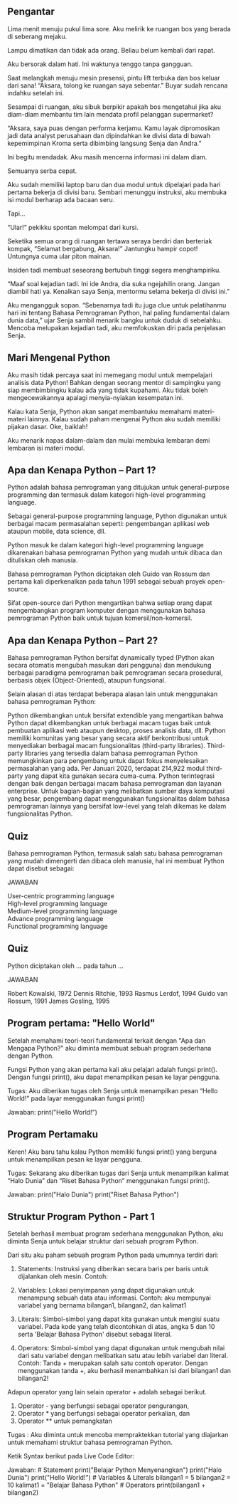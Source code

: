 ## Pengantar

Lima menit menuju pukul lima sore. Aku melirik ke ruangan bos yang berada di seberang mejaku.

Lampu dimatikan dan tidak ada orang. Beliau belum kembali dari rapat.

Aku bersorak dalam hati. Ini waktunya tenggo tanpa gangguan.

Saat melangkah menuju mesin presensi, pintu lift terbuka dan bos keluar dari sana! “Aksara, tolong ke ruangan saya sebentar.” Buyar sudah rencana indahku setelah ini.

Sesampai di ruangan, aku sibuk berpikir apakah bos mengetahui jika aku diam-diam membantu tim lain mendata profil pelanggan supermarket?

“Aksara, saya puas dengan performa kerjamu. Kamu layak dipromosikan jadi data analyst perusahaan dan dipindahkan ke divisi data di bawah kepemimpinan Kroma serta dibimbing langsung Senja dan Andra.”

Ini begitu mendadak. Aku masih mencerna informasi ini dalam diam.

Semuanya serba cepat.

Aku sudah memiliki laptop baru dan dua modul untuk dipelajari pada hari pertama bekerja di divisi baru. Sembari menunggu instruksi, aku membuka isi modul berharap ada bacaan seru.

Tapi…

“Ular!” pekikku spontan melompat dari kursi.

Seketika semua orang di ruangan tertawa seraya berdiri dan berteriak kompak, “Selamat bergabung, Aksara!” Jantungku hampir copot! Untungnya cuma ular piton mainan.

Insiden tadi membuat seseorang bertubuh tinggi segera menghampiriku.

“Maaf soal kejadian tadi. Ini ide Andra, dia suka ngejahilin orang. Jangan diambil hati ya. Kenalkan saya Senja, mentormu selama bekerja di divisi ini.”

Aku mengangguk sopan. “Sebenarnya tadi itu juga clue untuk pelatihanmu hari ini tentang Bahasa Pemrograman Python, hal paling fundamental dalam dunia data,” ujar Senja sambil menarik bangku untuk duduk di sebelahku. Mencoba melupakan kejadian tadi, aku memfokuskan diri pada penjelasan Senja.

## Mari Mengenal Python

Aku masih tidak percaya saat ini memegang modul untuk mempelajari analisis data Python! Bahkan dengan seorang mentor di sampingku yang siap membimbingku kalau ada yang tidak kupahami. Aku tidak boleh mengecewakannya apalagi menyia-nyiakan kesempatan ini.

Kalau kata Senja, Python akan sangat membantuku memahami materi-materi lainnya. Kalau sudah paham mengenai Python aku sudah memiliki pijakan dasar. Oke, baiklah!

Aku menarik napas dalam-dalam dan mulai membuka lembaran demi lembaran isi materi modul.

## Apa dan Kenapa Python – Part 1?

Python adalah bahasa pemrograman yang ditujukan untuk general-purpose programming dan termasuk dalam kategori high-level programming language.

Sebagai general-purpose programming language, Python digunakan untuk berbagai macam permasalahan seperti: pengembangan aplikasi web ataupun mobile, data science, dll.

Python masuk ke dalam kategori high-level programming language dikarenakan bahasa pemrograman Python yang mudah untuk dibaca dan dituliskan oleh manusia.

Bahasa pemrograman Python diciptakan oleh Guido van Rossum dan pertama kali diperkenalkan pada tahun 1991 sebagai sebuah proyek open-source.

Sifat open-source dari Python mengartikan bahwa setiap orang dapat mengembangkan program komputer dengan menggunakan bahasa pemrograman Python baik untuk tujuan komersil/non-komersil.

## Apa dan Kenapa Python – Part 2?

Bahasa pemrograman Python bersifat dynamically typed (Python akan secara otomatis mengubah masukan dari pengguna) dan mendukung berbagai paradigma pemrograman baik pemrograman secara prosedural, berbasis objek (Object-Oriented), ataupun fungsional.

Selain alasan di atas terdapat beberapa alasan lain untuk menggunakan bahasa pemrograman Python:

Python dikembangkan untuk bersifat extendible yang mengartikan bahwa Python dapat dikembangkan untuk berbagai macam tugas baik untuk pembuatan aplikasi web ataupun desktop, proses analisis data, dll.
Python memiliki komunitas yang besar yang secara aktif berkontribusi untuk menyediakan berbagai macam fungsionalitas (third-party libraries). Third-party libraries yang tersedia dalam bahasa pemrograman Python memungkinkan para pengembang untuk dapat fokus menyelesaikan permasalahan yang ada. Per Januari 2020, terdapat 214,922 modul third-party yang dapat kita gunakan secara cuma-cuma.
Python terintegrasi dengan baik dengan berbagai macam bahasa pemrograman dan layanan enterprise. Untuk bagian-bagian yang melibatkan sumber daya komputasi yang besar, pengembang dapat menggunakan fungsionalitas dalam bahasa pemrograman lainnya yang bersifat low-level yang telah dikemas ke dalam fungsionalitas Python.

## Quiz

Bahasa pemrograman Python, termasuk salah satu bahasa pemrograman yang mudah dimengerti dan dibaca oleh manusia, hal ini membuat Python dapat disebut sebagai:

JAWABAN

User-centric programming language  
High-level programming language  
Medium-level programming language  
Advance programming language  
Functional programming language

## Quiz

Python diciptakan oleh … pada tahun …

JAWABAN

Robert Kowalski, 1972
Dennis Ritchie, 1993
Rasmus Lerdof, 1994
Guido van Rossum, 1991
James Gosling, 1995

## Program pertama: "Hello World"

Setelah memahami teori-teori fundamental terkait dengan "Apa dan Mengapa Python?"
aku diminta membuat sebuah program sederhana dengan Python.

Fungsi Python yang akan pertama kali aku pelajari adalah fungsi print().
Dengan fungsi print(), aku dapat menampilkan pesan ke layar pengguna.

Tugas:
Aku diberikan tugas oleh Senja untuk menampilkan pesan “Hello World!” pada layar menggunakan fungsi print()

Jawaban:
print("Hello World!")

## Program Pertamaku

Keren! Aku baru tahu kalau Python memiliki fungsi print() yang berguna untuk menampilkan pesan ke layar pengguna.

Tugas:
Sekarang aku diberikan tugas dari Senja untuk menampilkan kalimat “Halo Dunia” dan “Riset Bahasa Python” menggunakan fungsi print().

Jawaban:
print("Halo Dunia")
print("Riset Bahasa Python")

## Struktur Program Python - Part 1

Setelah berhasil membuat program sederhana menggunakan Python, aku diminta Senja untuk belajar struktur dari sebuah program Python.

Dari situ aku paham sebuah program Python pada umumnya terdiri dari:

1. Statements: Instruksi yang diberikan secara baris per baris untuk dijalankan oleh mesin. Contoh:

2. Variables: Lokasi penyimpanan yang dapat digunakan untuk menampung sebuah data atau informasi. Contoh: aku mempunyai variabel yang bernama bilangan1, bilangan2, dan kalimat1

3. Literals: Simbol-simbol yang dapat kita gunakan untuk mengisi suatu variabel. Pada kode yang telah dicontohkan di atas, angka 5 dan 10 serta 'Belajar Bahasa Python' disebut sebagai literal.

4. Operators: Simbol-simbol yang dapat digunakan untuk mengubah nilai dari satu variabel dengan melibatkan satu atau lebih variabel dan literal. Contoh: Tanda + merupakan salah satu contoh operator. Dengan menggunakan tanda +, aku berhasil menambahkan isi dari bilangan1 dan bilangan2!

Adapun operator yang lain selain operator + adalah sebagai berikut.

1. Operator - yang berfungsi sebagai operator pengurangan,
2. Operator \* yang berfungsi sebagai operator perkalian, dan
3. Operator \*\* untuk pemangkatan

Tugas :
Aku diminta untuk mencoba mempraktekkan tutorial yang diajarkan untuk memahami struktur bahasa pemrograman Python.

Ketik Syntax berikut pada Live Code Editor:

Jawaban:
\# Statement
print("Belajar Python Menyenangkan")
print("Halo Dunia")
print("Hello World!")
\# Variables & Literals
bilangan1 = 5
bilangan2 = 10
kalimat1 = "Belajar Bahasa Python"
\# Operators
print(bilangan1 + bilangan2)
